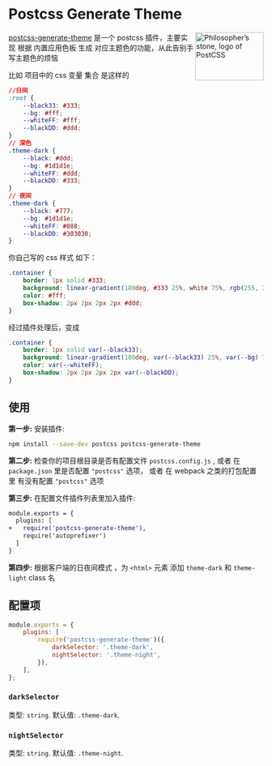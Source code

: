 # Postcss Generate Theme

<img align="right" width="135" height="95"
     title="Philosopher’s stone, logo of PostCSS"
     src="https://postcss.org/logo-leftp.svg">

[postcss-generate-theme] 是一个 postcss 插件，主要实现 根据 内置应用色板 生成 对应主题色的功能，从此告别手写主题色的烦恼

[postcss-generate-theme]: https://github.com/postcss/postcss

比如 项目中的 css 变量 集合 是这样的

```css
//日间
:root {
	--black33: #333;
	--bg: #fff;
	--whiteFF: #fff;
	--blackDD: #ddd;
}
// 深色
.theme-dark {
	--black: #ddd;
	--bg: #1d1d1e;
	--whiteFF: #ddd;
	--blackDD: #333;
}
// 夜间
.theme-dark {
	--black: #777;
	--bg: #1d1d1e;
	--whiteFF: #888;
	--blackDD: #303030;
}
```

你自己写的 css 样式 如下：

```css
.container {
	border: 1px solid #333;
	background: linear-gradient(180deg, #333 25%, white 75%, rgb(255, 255, 255) 100%);
	color: #fff;
	box-shadow: 2px 2px 2px 2px #ddd;
}
```

经过插件处理后，变成

```css
.container {
	border: 1px solid var(--black33);
	background: linear-gradient(180deg, var(--black33) 25%, var(--bg) 75%, var(--bg) 100%);
	color: var(--whiteFF);
	box-shadow: 2px 2px 2px 2px var(--blackDD);
}
```

## 使用

**第一步:** 安装插件:

```sh
npm install --save-dev postcss postcss-generate-theme
```

**第二步:** 检查你的项目根目录是否有配置文件 `postcss.config.js`
, 或者 在 `package.json` 里是否配置 `"postcss"` 选项，
或者 在 webpack 之类的打包配置里 有没有配置 `"postcss"` 选项

**第三步:** 在配置文件插件列表里加入插件:

```diff
module.exports = {
  plugins: [
+   require('postcss-generate-theme'),
    require('autoprefixer')
  ]
}
```

**第四步:** 根据客户端的日夜间模式 ，为 `<html>` 元素 添加 `theme-dark` 和 `theme-light` class 名

[official docs]: https://github.com/postcss/postcss#usage

## 配置项

```js
module.exports = {
	plugins: [
		require('postcss-generate-theme')({
			darkSelector: '.theme-dark',
			nightSelector: '.theme-night',
		}),
	],
};
```

### `darkSelector`

类型: `string`. 默认值: `.theme-dark`.

### `nightSelector`

类型: `string`. 默认值: `.theme-night`.
